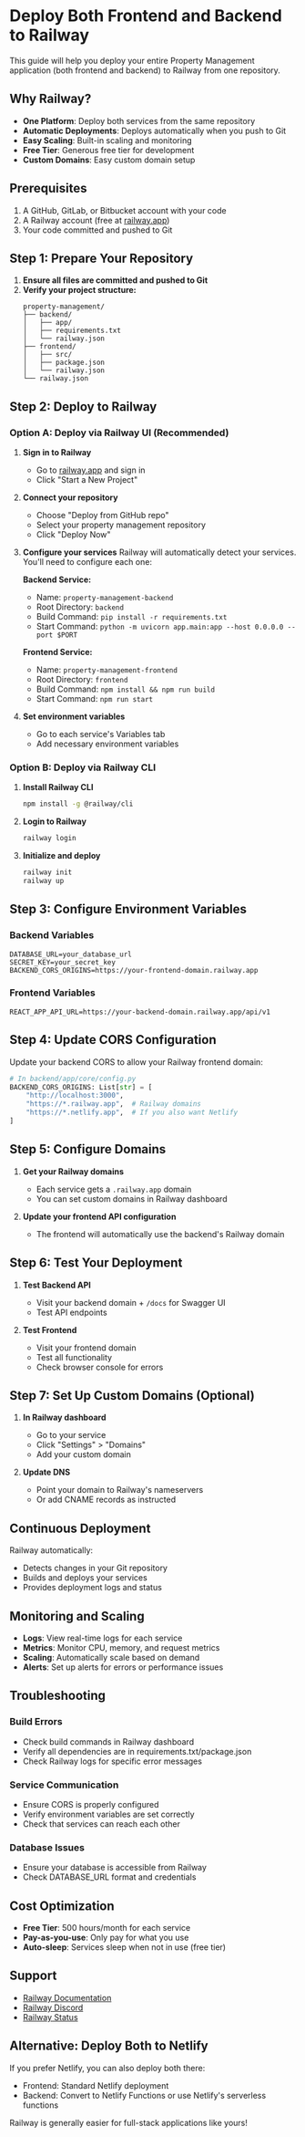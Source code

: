 # Deploy Both Frontend and Backend to Railway

This guide will help you deploy your entire Property Management application (both frontend and backend) to Railway from one repository.

## Why Railway?

- **One Platform**: Deploy both services from the same repository
- **Automatic Deployments**: Deploys automatically when you push to Git
- **Easy Scaling**: Built-in scaling and monitoring
- **Free Tier**: Generous free tier for development
- **Custom Domains**: Easy custom domain setup

## Prerequisites

1. A GitHub, GitLab, or Bitbucket account with your code
2. A Railway account (free at [railway.app](https://railway.app))
3. Your code committed and pushed to Git

## Step 1: Prepare Your Repository

1. **Ensure all files are committed and pushed to Git**
2. **Verify your project structure:**
   ```
   property-management/
   ├── backend/
   │   ├── app/
   │   ├── requirements.txt
   │   └── railway.json
   ├── frontend/
   │   ├── src/
   │   ├── package.json
   │   └── railway.json
   └── railway.json
   ```

## Step 2: Deploy to Railway

### Option A: Deploy via Railway UI (Recommended)

1. **Sign in to Railway**
   - Go to [railway.app](https://railway.app) and sign in
   - Click "Start a New Project"

2. **Connect your repository**
   - Choose "Deploy from GitHub repo"
   - Select your property management repository
   - Click "Deploy Now"

3. **Configure your services**
   Railway will automatically detect your services. You'll need to configure each one:

   **Backend Service:**
   - Name: `property-management-backend`
   - Root Directory: `backend`
   - Build Command: `pip install -r requirements.txt`
   - Start Command: `python -m uvicorn app.main:app --host 0.0.0.0 --port $PORT`

   **Frontend Service:**
   - Name: `property-management-frontend`
   - Root Directory: `frontend`
   - Build Command: `npm install && npm run build`
   - Start Command: `npm run start`

4. **Set environment variables**
   - Go to each service's Variables tab
   - Add necessary environment variables

### Option B: Deploy via Railway CLI

1. **Install Railway CLI**
   ```bash
   npm install -g @railway/cli
   ```

2. **Login to Railway**
   ```bash
   railway login
   ```

3. **Initialize and deploy**
   ```bash
   railway init
   railway up
   ```

## Step 3: Configure Environment Variables

### Backend Variables
```
DATABASE_URL=your_database_url
SECRET_KEY=your_secret_key
BACKEND_CORS_ORIGINS=https://your-frontend-domain.railway.app
```

### Frontend Variables
```
REACT_APP_API_URL=https://your-backend-domain.railway.app/api/v1
```

## Step 4: Update CORS Configuration

Update your backend CORS to allow your Railway frontend domain:

```python
# In backend/app/core/config.py
BACKEND_CORS_ORIGINS: List[str] = [
    "http://localhost:3000",
    "https://*.railway.app",  # Railway domains
    "https://*.netlify.app",  # If you also want Netlify
]
```

## Step 5: Configure Domains

1. **Get your Railway domains**
   - Each service gets a `.railway.app` domain
   - You can set custom domains in Railway dashboard

2. **Update your frontend API configuration**
   - The frontend will automatically use the backend's Railway domain

## Step 6: Test Your Deployment

1. **Test Backend API**
   - Visit your backend domain + `/docs` for Swagger UI
   - Test API endpoints

2. **Test Frontend**
   - Visit your frontend domain
   - Test all functionality
   - Check browser console for errors

## Step 7: Set Up Custom Domains (Optional)

1. **In Railway dashboard**
   - Go to your service
   - Click "Settings" > "Domains"
   - Add your custom domain

2. **Update DNS**
   - Point your domain to Railway's nameservers
   - Or add CNAME records as instructed

## Continuous Deployment

Railway automatically:
- Detects changes in your Git repository
- Builds and deploys your services
- Provides deployment logs and status

## Monitoring and Scaling

- **Logs**: View real-time logs for each service
- **Metrics**: Monitor CPU, memory, and request metrics
- **Scaling**: Automatically scale based on demand
- **Alerts**: Set up alerts for errors or performance issues

## Troubleshooting

### Build Errors
- Check build commands in Railway dashboard
- Verify all dependencies are in requirements.txt/package.json
- Check Railway logs for specific error messages

### Service Communication
- Ensure CORS is properly configured
- Verify environment variables are set correctly
- Check that services can reach each other

### Database Issues
- Ensure your database is accessible from Railway
- Check DATABASE_URL format and credentials

## Cost Optimization

- **Free Tier**: 500 hours/month for each service
- **Pay-as-you-use**: Only pay for what you use
- **Auto-sleep**: Services sleep when not in use (free tier)

## Support

- [Railway Documentation](https://docs.railway.app/)
- [Railway Discord](https://discord.gg/railway)
- [Railway Status](https://status.railway.app/)

## Alternative: Deploy Both to Netlify

If you prefer Netlify, you can also deploy both there:
- Frontend: Standard Netlify deployment
- Backend: Convert to Netlify Functions or use Netlify's serverless functions

Railway is generally easier for full-stack applications like yours! 
